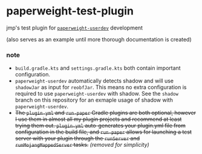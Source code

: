 # paperweight-test-plugin

jmp's test plugin for [`paperweight-userdev`](https://github.com/PaperMC/paperweight/tree/main/paperweight-userdev) development

(also serves as an example until more thorough documentation is created)

### note

- `build.gradle.kts` and `settings.gradle.kts` both contain important configuration.
- `paperweight-userdev` automatically detects shadow and will use `shadowJar` as input for `reobfJar`. This means no extra configuration is required to use `paperweight-userdev` with shadow. See the `shadow` branch on this repository for an exmaple usage of shadow with `paperweight-userdev`.
- ~~The `plugin-yml` and `run-paper` Gradle plugins are both optional, however I use them in almost all my plugin projects and recommend at least trying them out. `plugin-yml` auto-generates your plugin.yml file from configuration in the build file, and `run-paper` allows for launching a test server with your plugin through the `runServer` and `runMojangMappedServer` tasks.~~ _(removed for simplicity)_
